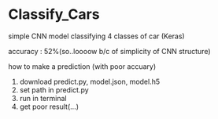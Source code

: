 # Classify_Cars
simple CNN model classifying 4 classes of car (Keras)

accuracy : 52%(so..loooow b/c of simplicity of CNN structure)


how to make a prediction (with poor accuary)
1. download predict.py, model.json, model.h5
2. set path in predict.py
3. run in terminal
4. get poor result(...)

